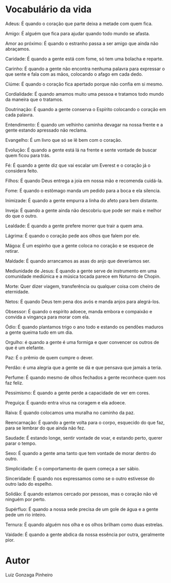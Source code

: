 # Vocabulário da vida

Adeus: É quando o coração que parte deixa a metade com quem fica. 

Amigo: É alguém que fica para ajudar quando todo mundo se afasta. 

Amor ao próximo: É quando o estranho passa a ser amigo que ainda não abraçamos. 

Caridade: É quando a gente está com fome, só tem uma bolacha e reparte. 

Carinho: É quando a gente não encontra nenhuma palavra para expressar o que sente e fala com as mãos, colocando o afago em cada dedo. 

Ciúme: É quando o coração fica apertado porque não confia em si mesmo. 

Cordialidade: É quando amamos muito uma pessoa e tratamos todo mundo da maneira que o tratamos. 

Doutrinação: É quando a gente conserva o Espírito colocando o coração em cada palavra. 

Entendimento: É quando um velhinho caminha devagar na nossa frente e a gente estando apressado não reclama. 

Evangelho: É um livro que só se lê bem com o coração. 

Evolução: É quando a gente está lá na frente e sente vontade de buscar quem ficou para trás. 

Fé: É quando a gente diz que vai escalar um Everest e o coração já o considera feito. 

Filhos: É quando Deus entrega a joia em nossa mão e recomenda cuidá-la. 

Fome: É quando o estômago manda um pedido para a boca e ela silencia. 

Inimizade: É quando a gente empurra a linha do afeto para bem distante. 

Inveja: É quando a gente ainda não descobriu que pode ser mais e melhor do que o outro. 

Lealdade: É quando a gente prefere morrer que trair a quem ama. 

Lágrima: É quando o coração pede aos olhos que falem por ele. 

Mágoa: É um espinho que a gente coloca no coração e se esquece de retirar. 

Maldade: É quando arrancamos as asas do anjo que deveríamos ser. 

Mediunidade de Jesus: É quando a gente serve de instrumento em uma comunidade mediúnica e a música tocada parece em Noturno de Chopin. 

Morte: Quer dizer viagem, transferência ou qualquer coisa com cheiro de eternidade. 

Netos: É quando Deus tem pena dos avós e manda anjos para alegrá-los. 

Obsessor: É quando o espírito adoece, manda embora e compaixão e convida a vingança para morar com ela. 

Ódio: É quando plantamos trigo o ano todo e estando os pendões maduros a gente queima tudo em um dia. 

Orgulho: é quando a gente é uma formiga e quer convencer os outros de que é um elefante. 

Paz: É o prêmio de quem cumpre o dever. 

Perdão: é uma alegria que a gente se dá e que pensava que jamais a teria. 

Perfume: É quando mesmo de olhos fechados a gente reconhece quem nos faz feliz. 

Pessimismo: É quando a gente perde a capacidade de ver em cores. 

Preguiça: É quando entra vírus na coragem e ela adoece. 

Raiva: É quando colocamos uma muralha no caminho da paz. 

Reencarnação: É quando a gente volta para o corpo, esquecido do que faz, para se lembrar do que ainda não fez. 

Saudade: É estando longe, sentir vontade de voar, e estando perto, querer parar o tempo. 

Sexo: É quando a gente ama tanto que tem vontade de morar dentro do outro. 

Simplicidade: É o comportamento de quem começa a ser sábio. 

Sinceridade: É quando nos expressamos como se o outro estivesse do outro lado do espelho. 

Solidão: É quando estamos cercado por pessoas, mas o coração não vê ninguém por perto. 

Supérfluo: É quando a nossa sede precisa de um gole de água e a gente pede um rio inteiro. 

Ternura: É quando alguém nos olha e os olhos brilham como duas estrelas. 

Vaidade: É quando a gente abdica da nossa essência por outra, geralmente pior.

# Autor
Luiz Gonzaga Pinheiro 




